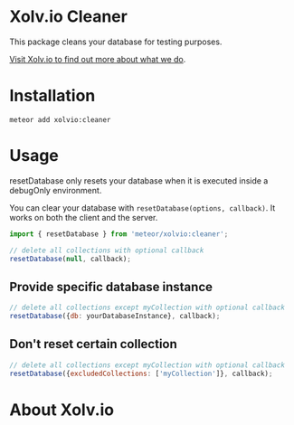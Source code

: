 Xolv.io Cleaner
===============

This package cleans your database for testing purposes. 

[Visit Xolv.io to find out more about what we do](https://www.xolv.io).

# Installation

```
meteor add xolvio:cleaner
```

# Usage

resetDatabase only resets your database when it is executed inside a debugOnly environment.

You can clear your database with `resetDatabase(options, callback)`. It works on both the client and the server.

```javascript
import { resetDatabase } from 'meteor/xolvio:cleaner';

// delete all collections with optional callback
resetDatabase(null, callback);
```

## Provide specific database instance
```javascript
// delete all collections except myCollection with optional callback
resetDatabase({db: yourDatabaseInstance}, callback);
```

## Don't reset certain collection
```javascript
// delete all collections except myCollection with optional callback
resetDatabase({excludedCollections: ['myCollection']}, callback);
```

# About Xolv.io

